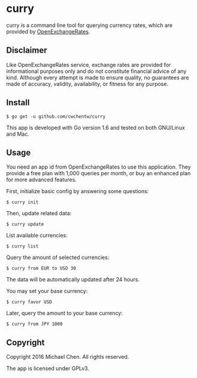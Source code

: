 # curry

curry is a command line tool for querying currency rates, which are provided by [OpenExchangeRates](https://openexchangerates.org/).


## Disclaimer

Like OpenExchangeRates service, exchange rates are provided for informational purposes only and do not constitute financial advice of any kind. Although every attempt is made to ensure quality, no guarantees are made of accuracy, validity, availability, or fitness for any purpose.


## Install

```
$ go get -u github.com/cwchentw/curry
```

This app is developed with Go version 1.6 and tested on both GNU/Linux and Mac.


## Usage

You need an app id from OpenExchangeRates to use this application. They provide a free plan with 1,000 queries per month, or buy an enhanced plan for more advanced features.

First, initialize basic config by answering some questions:

```
$ curry init
```

Then, update related data:

```
$ curry update
```

List available currencies:

```
$ curry list
```

Query the amount of selected currencies:

```
$ curry from EUR to USD 30
```

The data will be automatically updated after 24 hours.

You may set your base currency:

```
$ curry favor USD
```

Later, query the amount to your base currency:

```
$ curry from JPY 1000
```


## Copyright

Copyright 2016 Michael Chen. All rights reserved.

The app is licensed under GPLv3.
